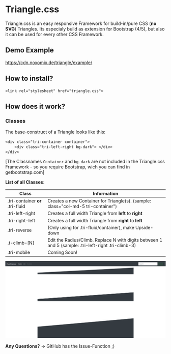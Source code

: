 # Triangle.css
Triangle.css is an easy responsive Framework for build-in/pure CSS (**no SVG**) Triangles. Its especialy build as extension for Bootstrap (4/5), but also it can be used for every other CSS Framework. 

## Demo Example
https://cdn.noxomix.de/triangle/example/

## How to install?
```
<link rel="stylesheet" href="triangle.css">
```

## How does it work?

### Classes
The base-construct of a Triangle looks like this:
```
<div class="tri-container container"> 
    <div class="tri-left-right bg-dark"> </div>
</div>
```
[The Classnames ``Container`` and ``bg-dark`` are not included in the Triangle.css Framework - so you require Bootstrap, wich you can find in getbootstrap.com]

**List of all Classes:**

| **Class**     | **Information** |
| ------------- | --------------- |
| .tri-container **or** .tri-fluid    | Creates a new Container for Triangle(s). (sample: class="col-md-5 tri-container")  |
| .tri-left-right  | Creates a full width Triangle from **left** to **right**  |
| .tri-right-left  | Creates a full width Triangle from **right** to **left**  |
| .tri-reverse     | (Only using for .tri-fluid/container), make Upside-down   |
| .t-climb-[N]     | Edit the Radius/Climb. Replace N with digits between 1 and 5 (sample: .tri-left-right .tri-climb-3)|
| .tri-mobile      | Coming Soon! |

![Image](fdsfdsdsf.PNG)

**Any Questions?**
-> GitHub has the Issue-Function ;)
